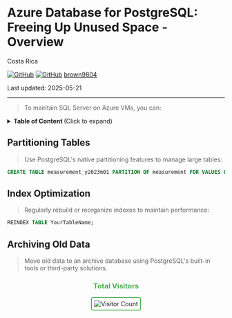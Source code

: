 # Azure Database for PostgreSQL: <br/> Freeing Up Unused Space - Overview 

Costa Rica

[![GitHub](https://badgen.net/badge/icon/github?icon=github&label)](https://github.com) 
[![GitHub](https://img.shields.io/badge/--181717?logo=github&logoColor=ffffff)](https://github.com/)
[brown9804](https://github.com/brown9804)

Last updated: 2025-05-21

----------

> To maintain SQL Server on Azure VMs, you can:

<details>
<summary><b>Table of Content </b> (Click to expand)</summary>

- [Partitioning Tables](#partitioning-tables)
- [Index Optimization](#index-optimization)
- [Archiving Old Data](#archiving-old-data)

</details>

## Partitioning Tables

> Use PostgreSQL's native partitioning features to manage large tables:

 ```sql
 CREATE TABLE measurement_y2023m01 PARTITION OF measurement FOR VALUES FROM ('2023-01-01') TO ('2023-02-01');
 ```

## Index Optimization

> Regularly rebuild or reorganize indexes to maintain performance:

 ```sql
 REINDEX TABLE YourTableName;
 ```

## Archiving Old Data

> Move old data to an archive database using PostgreSQL's built-in tools or third-party solutions.

<div align="center">
  <h3 style="color: #4CAF50;">Total Visitors</h3>
  <img src="https://profile-counter.glitch.me/brown9804/count.svg" alt="Visitor Count" style="border: 2px solid #4CAF50; border-radius: 5px; padding: 5px;"/>
</div>
